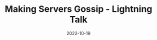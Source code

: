 ---
title: "Making Servers Gossip - Lightning Talk"
date: 2022-10-19
externalUrl: "https://www.youtube.com/watch?v=i1MUmZANRoI"
summary: "\"Didn't you hear? The Computing society is doing free pizza again!\" - in this talk, I introduce gossip protocols through a real-world analogy, demonstrating their potential to disseminate information efficiently in distributed systems [Slides available in [PDF](/talks/gossip.pdf)]"
showReadingTime: false
_build:
  render: "never"
---
